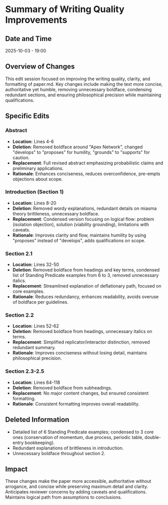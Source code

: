 # Summary of Writing Quality Improvements

## Date and Time
2025-10-03 - 19:00

## Overview of Changes
This edit session focused on improving the writing quality, clarity, and formatting of paper.md. Key changes include making the text more concise, authoritative yet humble, removing unnecessary boldface, condensing redundant sections, and ensuring philosophical precision while maintaining qualifications.

## Specific Edits

### Abstract
- **Location**: Lines 4-6
- **Deletion**: Removed boldface around "Apex Network", changed "develops" to "proposes" for humility, "grounds" to "supports" for caution.
- **Replacement**: Full revised abstract emphasizing probabilistic claims and preliminary applications.
- **Rationale**: Enhances conciseness, reduces overconfidence, pre-empts objections about scope.

### Introduction (Section 1)
- **Location**: Lines 8-20
- **Deletion**: Removed wordy explanations, redundant details on miasma theory brittleness, unnecessary boldface.
- **Replacement**: Condensed version focusing on logical flow: problem (isolation objection), solution (viability grounding), limitations with caveats.
- **Rationale**: Improves clarity and flow, maintains humility by using "proposes" instead of "develops", adds qualifications on scope.

### Section 2.1
- **Location**: Lines 32-50
- **Deletion**: Removed boldface from headings and key terms, condensed list of Standing Predicate examples from 6 to 3, removed unnecessary italics.
- **Replacement**: Streamlined explanation of deflationary path, focused on core examples.
- **Rationale**: Reduces redundancy, enhances readability, avoids overuse of boldface per guidelines.

### Section 2.2
- **Location**: Lines 52-62
- **Deletion**: Removed boldface from headings, unnecessary italics on terms.
- **Replacement**: Simplified replicator/interactor distinction, removed redundant summary.
- **Rationale**: Improves conciseness without losing detail, maintains philosophical precision.

### Section 2.3-2.5
- **Location**: Lines 64-118
- **Deletion**: Removed boldface from subheadings.
- **Replacement**: No major content changes, but ensured consistent formatting.
- **Rationale**: Consistent formatting improves overall readability.

## Deleted Information
- Detailed list of 6 Standing Predicate examples; condensed to 3 core ones (conservation of momentum, due process, periodic table, double-entry bookkeeping).
- Redundant explanations of brittleness in introduction.
- Unnecessary boldface throughout section 2.

## Impact
These changes make the paper more accessible, authoritative without arrogance, and concise while preserving maximum detail and clarity. Anticipates reviewer concerns by adding caveats and qualifications. Maintains logical path from assumptions to conclusions.